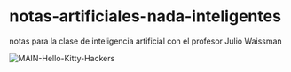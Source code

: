 # notas-artificiales-nada-inteligentes
notas para la clase de inteligencia artificial con el profesor Julio Waissman

![MAIN-Hello-Kitty-Hackers](https://github.com/user-attachments/assets/4c5cd4f3-51ff-4a77-851f-1cc1af0c344e)

